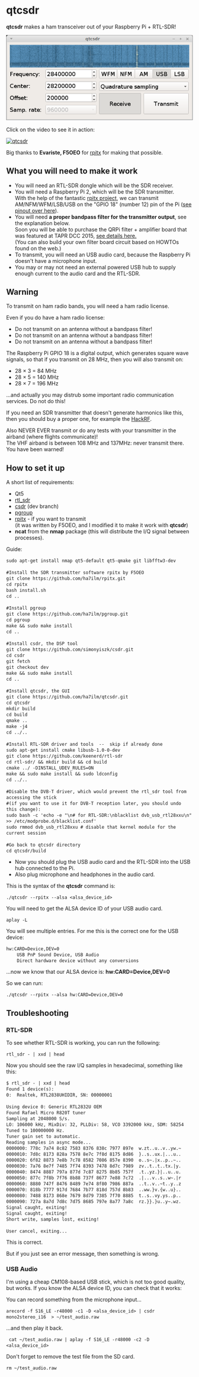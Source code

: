 # qtcsdr

**qtcsdr** makes a ham transceiver out of your Raspberry Pi + RTL-SDR!

![qtcsdr](/screenshot.png?raw=true)

Click on the video to see it in action:

<a href="https://www.youtube.com/watch?v=3Y8qJ6nmNPY" target="_blank"><img src="http://ha5kfu.sch.bme.hu/up/levlista/qtcsdr-screenshot-youtube.png" 
alt="qtcsdr"/></a>

Big thanks to **Evariste, F5OEO** for <a href="https://github.com/F5OEO/rpitx/">rpitx</a> for making that possible.

## What you will need to make it work
* You will need an RTL-SDR dongle which will be the SDR receiver.
* You will need a Raspberry Pi 2, which will be the SDR transmitter.<br />With the help of the fantastic <a href="https://github.com/F5OEO/rpitx">rpitx project</a>, we can transmit AM/NFM/WFM/LSB/USB on the "GPIO 18" (number 12) pin of the Pi (<a href="http://301o583r8shhildde3s0vcnh.wpengine.netdna-cdn.com/wp-content/uploads/2015/04/Raspberry-Pi-GPIO-compressed.jpg">see pinout over here</a>).
* You will need **a proper bandpass filter for the transmitter output**, see the explanation below.<br />Soon you will be able to purchase the QRPi filter + amplifier board that was featured at TAPR DCC 2015, <a href="http://rfsparkling.com/qrpi">see details here.</a><br />(You can also build your own filter board circuit based on HOWTOs found on the web.)
* To transmit, you will need an USB audio card, because the Raspberry Pi doesn't have a microphone input. 
* You may or may not need an external powered USB hub to supply enough current to the audio card and the RTL-SDR.

## Warning

To transmit on ham radio bands, you will need a ham radio license.

Even if you do have a ham radio license:

* Do not transmit on an antenna without a bandpass filter!
* Do not transmit on an antenna without a bandpass filter!
* Do not transmit on an antenna without a bandpass filter!
 
The Raspberry Pi GPIO 18 is a digital output, which generates square wave signals, so that if you transmit on 28 MHz, then you will also transmit on:

* 28 × 3 = 84 MHz
* 28 × 5 = 140 MHz
* 28 × 7 = 196 MHz

...and actually you may distrub some important radio communication services. Do not do this!

If you need an SDR transmitter that doesn't generate harmonics like this, then you should buy a proper one, for example the <a href="https://greatscottgadgets.com/hackrf/">HackRF</a>.

Also NEVER EVER transmit or do any tests with your transmitter in the airband (where flights communicate)! <br />
The VHF airband is between 108 MHz and 137MHz: never transmit there. You have been warned!

## How to set it up

A short list of requirements:

* Qt5
* <a href="http://sdr.osmocom.org/trac/wiki/rtl-sdr">rtl_sdr</a>
* <a href="https://github.com/simonyiszk/csdr">csdr</a> (dev branch)
* <a href="https://github.com/ha7ilm/pgroup">pgroup</a>
* <a href="https://github.com/ha7ilm/rpitx">rpitx</a> - if you want to transmit<br />(it was written by F5OEO, and I modified it to make it work with **qtcsdr**)
* **ncat** from the **nmap** package (this will distribute the I/Q signal between processes).

Guide:

    sudo apt-get install nmap qt5-default qt5-qmake git libfftw3-dev

    #Install the SDR transmitter software rpitx by F5OEO
    git clone https://github.com/ha7ilm/rpitx.git
    cd rpitx
    bash install.sh
    cd ..
    
    #Install pgroup
    git clone https://github.com/ha7ilm/pgroup.git
    cd pgroup
    make && sudo make install
    cd ..
    
    #Install csdr, the DSP tool
    git clone https://github.com/simonyiszk/csdr.git
    cd csdr
    git fetch
    git checkout dev
    make && sudo make install
    cd ..
    
    #Install qtcsdr, the GUI
    git clone https://github.com/ha7ilm/qtcsdr.git
    cd qtcsdr
    mkdir build
    cd build
    qmake ..
    make -j4
    cd ../..
    
    #Install RTL-SDR driver and tools  --  skip if already done
    sudo apt-get install cmake libusb-1.0-0-dev 
    git clone https://github.com/keenerd/rtl-sdr
    cd rtl-sdr/ && mkdir build && cd build
    cmake ../ -DINSTALL_UDEV_RULES=ON
    make && sudo make install && sudo ldconfig
    cd ../..

    #Disable the DVB-T driver, which would prevent the rtl_sdr tool from accessing the stick
    #(if you want to use it for DVB-T reception later, you should undo this change):
    sudo bash -c 'echo -e "\n# for RTL-SDR:\nblacklist dvb_usb_rtl28xxu\n" >> /etc/modprobe.d/blacklist.conf'
    sudo rmmod dvb_usb_rtl28xxu # disable that kernel module for the current session
    
    #Go back to qtcsdr directory
    cd qtcsdr/build

* Now you should plug the USB audio card and the RTL-SDR into the USB hub connected to the Pi. 
* Also plug microphone and headphones in the audio card.

This is the syntax of the **qtcsdr** command is:

    ./qtcsdr --rpitx --alsa <alsa_device_id>

You will need to get the ALSA device ID of your USB audio card.

    aplay -L

You will see multiple entries. For me this is the correct one for the USB device:

    hw:CARD=Device,DEV=0
        USB PnP Sound Device, USB Audio
        Direct hardware device without any conversions

...now we know that our ALSA device is: **hw:CARD=Device,DEV=0**

So we can run:

    ./qtcsdr --rpitx --alsa hw:CARD=Device,DEV=0

## Troubleshooting

### RTL-SDR

To see whether RTL-SDR is working, you can run the following:

    rtl_sdr - | xxd | head
    
Now you should see the raw I/Q samples in hexadecimal, something like this:

    $ rtl_sdr - | xxd | head
    Found 1 device(s):
    0:  Realtek, RTL2838UHIDIR, SN: 00000001
    
    Using device 0: Generic RTL2832U OEM
    Found Rafael Micro R820T tuner
    Sampling at 2048000 S/s.
    LO: 106000 kHz, MixDiv: 32, PLLDiv: 58, VCO 3392000 kHz, SDM: 58254 
    Tuned to 100000000 Hz.
    Tuner gain set to automatic.
    Reading samples in async mode...
    0000000: 778c 7a74 8c82 7583 8376 838c 7977 897e  w.zt..u..v..yw.~
    0000010: 7d8c 8173 828a 7578 8e7c 7f8d 8175 8d86  }..s..ux.|...u..
    0000020: 6f82 8873 7e8b 7c78 8582 7086 857e 8390  o..s~.|x..p..~..
    0000030: 7a76 8e7f 7485 7f74 8393 7478 8d7c 7989  zv..t..t..tx.|y.
    0000040: 8474 8887 797a 877d 7c87 8275 8b85 757f  .t..yz.}|..u..u.
    0000050: 877c 7f8b 7f76 8b88 737f 8677 7e88 7c72  .|...v..s..w~.|r
    0000060: 8880 747f 8476 8489 7e74 8f80 7986 887a  ..t..v..~t..y..z
    0000070: 818b 7777 917d 7684 7b77 818d 757d 8b83  ..ww.}v.{w..u}..
    0000080: 7488 8173 868e 7679 8d79 7385 7f70 8885  t..s..vy.ys..p..
    0000090: 727a 8a7d 7d8c 7d75 8685 797e 8a77 7a8c  rz.}}.}u..y~.wz.
    Signal caught, exiting!
    Signal caught, exiting!
    Short write, samples lost, exiting!
    
    User cancel, exiting...

This is correct.

But if you just see an error message, then something is wrong.

### USB Audio

I'm using a cheap CM108-based USB stick, which is not too good quality, but works. 
If you know the ALSA device ID, you can check that it works:

You can record something from the microphone input...

    arecord -f S16_LE -r48000 -c1 -D <alsa_device_id> | csdr mono2stereo_i16  > ~/test_audio.raw

...and then play it back.

     cat ~/test_audio.raw | aplay -f S16_LE -r48000 -c2 -D <alsa_device_id>

Don't forget to remove the test file from the SD card.

    rm ~/test_audio.raw


